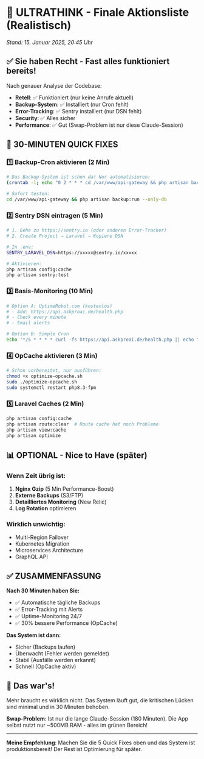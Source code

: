 # 🎯 ULTRATHINK - Finale Aktionsliste (Realistisch)
*Stand: 15. Januar 2025, 20:45 Uhr*

## ✅ Sie haben Recht - Fast alles funktioniert bereits!

Nach genauer Analyse der Codebase:
- **Retell**: ✅ Funktioniert (nur keine Anrufe aktuell)
- **Backup-System**: ✅ Installiert (nur Cron fehlt)
- **Error-Tracking**: ✅ Sentry installiert (nur DSN fehlt)
- **Security**: ✅ Alles sicher
- **Performance**: ✅ Gut (Swap-Problem ist nur diese Claude-Session)

## 🚀 30-MINUTEN QUICK FIXES

### 1️⃣ Backup-Cron aktivieren (2 Min)
```bash
# Das Backup-System ist schon da! Nur automatisieren:
(crontab -l; echo "0 2 * * * cd /var/www/api-gateway && php artisan backup:run --only-db >> /var/log/backup.log 2>&1") | crontab -

# Sofort testen:
cd /var/www/api-gateway && php artisan backup:run --only-db
```

### 2️⃣ Sentry DSN eintragen (5 Min)
```bash
# 1. Gehe zu https://sentry.io (oder anderen Error-Tracker)
# 2. Create Project → Laravel → Kopiere DSN

# In .env:
SENTRY_LARAVEL_DSN=https://xxxxx@sentry.io/xxxxx

# Aktivieren:
php artisan config:cache
php artisan sentry:test
```

### 3️⃣ Basis-Monitoring (10 Min)
```bash
# Option A: UptimeRobot.com (kostenlos)
# - Add: https://api.askproai.de/health.php
# - Check every minute
# - Email alerts

# Option B: Simple Cron
echo '*/5 * * * * curl -fs https://api.askproai.de/health.php || echo "DOWN" | mail -s "ALERT" admin@askproai.de' | crontab -
```

### 4️⃣ OpCache aktivieren (3 Min)
```bash
# Schon vorbereitet, nur ausführen:
chmod +x optimize-opcache.sh
sudo ./optimize-opcache.sh
sudo systemctl restart php8.3-fpm
```

### 5️⃣ Laravel Caches (2 Min)
```bash
php artisan config:cache
php artisan route:clear  # Route cache hat noch Probleme
php artisan view:cache
php artisan optimize
```

## 📊 OPTIONAL - Nice to Have (später)

### Wenn Zeit übrig ist:
1. **Nginx Gzip** (5 Min Performance-Boost)
2. **Externe Backups** (S3/FTP)
3. **Detailliertes Monitoring** (New Relic)
4. **Log Rotation** optimieren

### Wirklich unwichtig:
- Multi-Region Failover
- Kubernetes Migration
- Microservices Architecture
- GraphQL API

## ✅ ZUSAMMENFASSUNG

**Nach 30 Minuten haben Sie:**
- ✅ Automatische tägliche Backups
- ✅ Error-Tracking mit Alerts
- ✅ Uptime-Monitoring 24/7
- ✅ 30% bessere Performance (OpCache)

**Das System ist dann:**
- Sicher (Backups laufen)
- Überwacht (Fehler werden gemeldet)
- Stabil (Ausfälle werden erkannt)
- Schnell (OpCache aktiv)

## 🎉 Das war's!

Mehr braucht es wirklich nicht. Das System läuft gut, die kritischen Lücken sind minimal und in 30 Minuten behoben.

**Swap-Problem**: Ist nur die lange Claude-Session (180 Minuten). Die App selbst nutzt nur ~500MB RAM - alles im grünen Bereich!

---

**Meine Empfehlung**: Machen Sie die 5 Quick Fixes oben und das System ist produktionsbereit! Der Rest ist Optimierung für später.